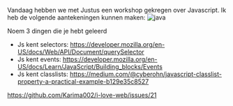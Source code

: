 Vandaag hebben we met Justus een workshop gekregen over Javascript. Ik heb de volgende aantekeningen kunnen maken:
![java](https://github.com/user-attachments/assets/5f281db7-3f92-4ca8-9de2-ad6173f5585a)

Noem 3 dingen die je hebt geleerd
- Js kent selectors: https://developer.mozilla.org/en-US/docs/Web/API/Document/querySelector
- Js kent events: https://developer.mozilla.org/en-US/docs/Learn/JavaScript/Building_blocks/Events
- Js kent classlists: https://medium.com/@cyberohn/javascript-classlist-property-a-practical-example-b129e35c8527











https://github.com/Karima002/i-love-web/issues/21